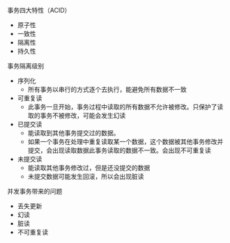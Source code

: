 事务四大特性（ACID）
- 原子性
- 一致性
- 隔离性
- 持久性

事务隔离级别
- 序列化
   - 所有事务以串行的方式逐个去执行，能避免所有数据不一致
- 可重复读
    - 此事务一旦开始，事务过程中读取的所有数据不允许被修改。只保护了读取的事务不被修改，可能会发生幻读
- 已提交读
    - 能读取到其他事务提交过的数据。
    - 如果一个事务在处理中重复读取某一个数据，这个数据被其他事务修改并提交，会出现读取数据此事务读取的数据不一致。会出现不可重复读
- 未提交读
    - 能读取其他事务修改过，但是还没提交的数据
    - 未提交数据可能发生回滚，所以会出现脏读

并发事务带来的问题
   - 丢失更新
   - 幻读
   - 脏读
   - 不可重复读
